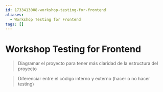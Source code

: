 ```yaml
---
id: 1733413008-workshop-testing-for-frontend
aliases:
  - Workshop Testing for Frontend
tags: []
---
```


# Workshop Testing for Frontend

> Diagramar el proyecto para tener más claridad de la estructura del proyecto 

> Diferenciar entre el código interno y externo (hacer o no hacer testing)


